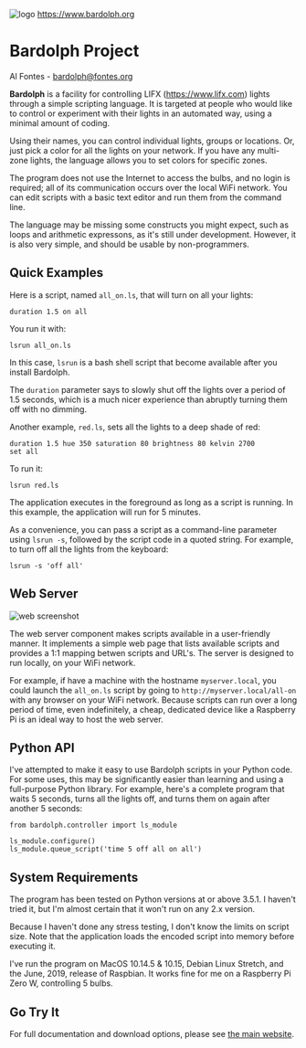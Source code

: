 ![logo](https://www.bardolph.org/logo.png)
https://www.bardolph.org

# Bardolph Project

Al Fontes - [bardolph@fontes.org](mailto:bardolph@fontes.org)

**Bardolph** is a facility for controlling LIFX (https://www.lifx.com) lights
through a simple scripting language. It is targeted at people who would like
to control or experiment with their lights in an automated way, using a minimal
amount of coding.

Using their names, you can control individual lights, groups or locations. Or,
just pick a color for all the lights on your network. If you have any multi-zone
lights, the language allows you to set colors for specific zones.

The program does not use the Internet to access the bulbs, and no login is
required; all of its  communication occurs over the local WiFi network. You
can edit scripts with a basic text editor and run them from the command line.

The language may be missing some constructs you might expect, such as loops and
arithmetic expressons, as it's still under development. However, it is also
very simple, and should be usable by non-programmers.

## Quick Examples
Here is a script, named `all_on.ls`, that will turn on all your lights:
```
duration 1.5 on all
```
You run it with:
```
lsrun all_on.ls
```
In this case, `lsrun` is a bash shell script that become available after you
install Bardolph.

The `duration` parameter says to slowly shut off the
lights over a period of 1.5 seconds, which is a much nicer experience than
abruptly turning them off with no dimming.

Another example, `red.ls`, sets all the lights to a deep shade of red:
```
duration 1.5 hue 350 saturation 80 brightness 80 kelvin 2700
set all
```
To run it:
```
lsrun red.ls
```
The application executes in the foreground as long as a script is running. In this
example, the application will run for 5 minutes.

As a convenience, you can pass a script as a command-line parameter using
`lsrun -s`, followed by the script code in a quoted string. For example, to
turn off all the lights from the keyboard:

```
lsrun -s 'off all'
```

## Web Server
![web screenshot](https://www.bardolph.org/web_mobile.png)

The web server component makes scripts available in a user-friendly manner.
It implements a simple web page that lists available scripts and provides a
1:1 mapping betwen scripts and URL's. The server is designed to run locally,
on your WiFi network.

For example, if have a machine with the hostname
`myserver.local`, you could launch the  `all_on.ls` script by going to
`http://myserver.local/all-on` with any browser on your WiFi network.
Because scripts can run over a long period of time, even indefinitely,
a cheap, dedicated device like a Raspberry Pi is an ideal way to host the
web server.

## Python API
I've attempted to make it easy to use Bardolph scripts in your Python code.
For some uses, this may be significantly easier than learning and using a
full-purpose Python library. For example, here's a complete program that
waits 5 seconds, turns all the lights off, and turns them on again after
another 5 seconds:

```
from bardolph.controller import ls_module

ls_module.configure()
ls_module.queue_script('time 5 off all on all')
```

## System Requirements
The program has been tested on Python versions at or above 3.5.1. I
haven't tried it, but I'm almost certain that it won't run on any 2.x
version.

Because I haven't done any stress testing, I don't know the limits on
script size. Note that the application loads the encoded script into memory
before executing it.

I've run the program on MacOS 10.14.5 & 10.15, Debian Linux Stretch, and the
June, 2019, release of Raspbian. It works fine for me on a Raspberry Pi Zero W,
controlling 5 bulbs.

## Go Try It
For full documentation and download options, please see
[the main website](http://www.bardolph.org).
